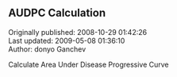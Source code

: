## AUDPC Calculation  
Originally published: 2008-10-29 01:42:26  
Last updated: 2009-05-08 01:36:10  
Author: donyo Ganchev  
  
Calculate Area Under Disease Progressive Curve